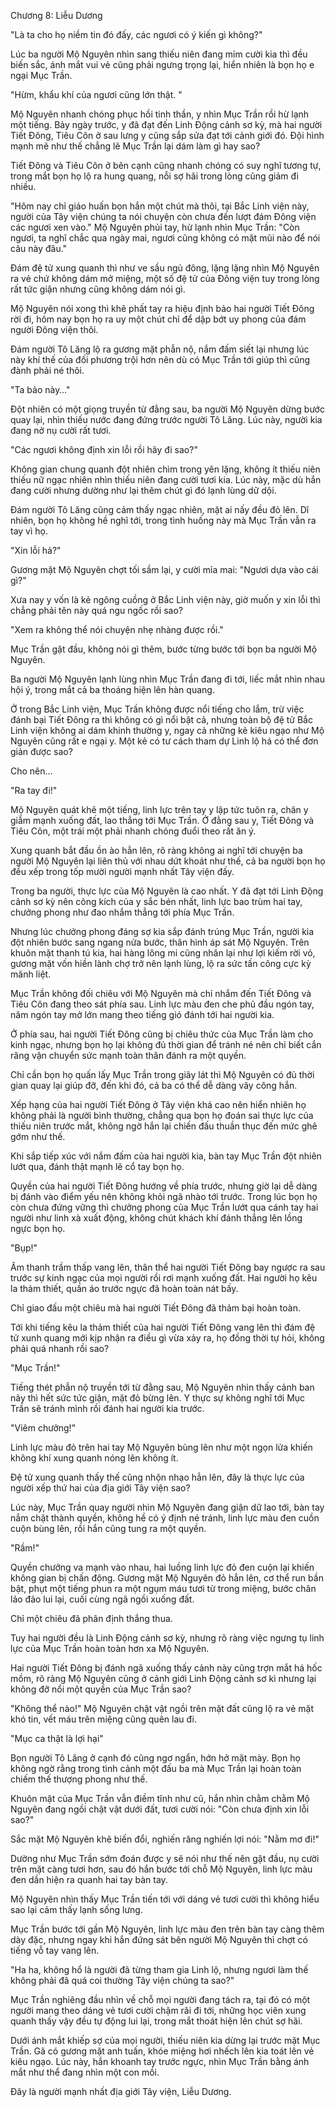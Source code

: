 




Chương 8: Liễu Dương


"Là ta cho họ niềm tin đó đấy, các ngươi có ý kiến gì không?"

Lúc ba người Mộ Nguyên nhìn sang thiếu niên đang mỉm cười kia thì đều biến sắc, ánh mắt vui vẻ cũng phải ngưng trọng lại, hiển nhiên là bọn họ e ngại Mục Trần.

"Hừm, khẩu khí của ngươi cũng lớn thật. "

Mộ Nguyên nhanh chóng phục hồi tinh thần, y nhìn Mục Trần rồi hừ lạnh một tiếng. Bảy ngày trước, y đã đạt đến Linh Động cảnh sơ kỳ, mà hai người Tiết Đông, Tiêu Côn ở sau lưng y cũng sắp sửa đạt tới cảnh giới đó. Đội hình mạnh mẽ như thế chẳng lẽ Mục Trần lại dám làm gì hay sao?

Tiết Đông và Tiêu Côn ở bên cạnh cũng nhanh chóng có suy nghĩ tương tự, trong mắt bọn họ lộ ra hung quang, nỗi sợ hãi trong lòng cũng giảm đi nhiều.

"Hôm nay chỉ giáo huấn bọn hắn một chút mà thôi, tại Bắc Linh viện này, người của Tây viện chúng ta nói chuyện còn chưa đến lượt đám Đông viện các ngươi xen vào." Mộ Nguyên phủi tay, hừ lạnh nhìn Mục Trần: "Còn ngươi, ta nghĩ chắc qua ngày mai, ngươi cũng không có mặt mũi nào để nói câu này đâu."

Đám đệ tử xung quanh thì như ve sầu ngủ đông, lặng lặng nhìn Mộ Nguyên ra vẻ chứ không dám mở miệng, một số đệ tử của Đông viện tuy trong lòng rất tức giận nhưng cũng không dám nói gì.

Mộ Nguyên nói xong thì khẽ phất tay ra hiệu định bảo hai người Tiết Đông rời đi, hôm nay bọn họ ra uy một chút chỉ để dập bớt uy phong của đám người Đông viện thôi.

Đám người Tô Lăng lộ ra gương mặt phẫn nộ, nắm đấm siết lại nhưng lúc này khí thế của đối phương trội hơn nên dù có Mục Trần tới giúp thì cũng đành phải né thôi.

"Ta bảo này…"

Đột nhiên có một giọng truyền từ đằng sau, ba người Mộ Nguyên dừng bước quay lại, nhìn thiếu nước đang đứng trước người Tô Lăng. Lúc này, người kia đang nở nụ cười rất tươi.

"Các ngươi không định xin lỗi rồi hãy đi sao?"

Không gian chung quanh đột nhiên chìm trong yên lặng, không ít thiếu niên thiếu nữ ngạc nhiên nhìn thiếu niên đang cười tươi kia. Lúc này, mặc dù hắn đang cười nhưng dường như lại thêm chút gì đó lạnh lùng dữ dội.

Đám người Tô Lăng cũng cảm thấy ngạc nhiên, mặt ai nấy đều đỏ lên. Dĩ nhiên, bọn họ không hề nghĩ tới, trong tình huống này mà Mục Trần vẫn ra tay vì họ.

"Xin lỗi hả?"

Gương mặt Mộ Nguyên chợt tối sầm lại, y cười mỉa mai: "Ngươi dựa vào cái gì?"

Xưa nay y vốn là kẻ ngông cuồng ở Bắc Linh viện này, giờ muốn y xin lỗi thì chẳng phải tên này quá ngu ngốc rồi sao?

"Xem ra không thể nói chuyện nhẹ nhàng được rồi."

Mục Trần gật đầu, không nói gì thêm, bước từng bước tới bọn ba người Mộ Nguyên.

Ba người Mộ Nguyên lạnh lùng nhìn Mục Trần đang đi tới, liếc mắt nhìn nhau hội ý, trong mắt cả ba thoáng hiện lên hàn quang.

Ở trong Bắc Linh viện, Mục Trần không được nổi tiếng cho lắm, trừ việc đánh bại Tiết Đông ra thì không có gì nổi bật cả, nhưng toàn bộ đệ tử Bắc Linh viện không ai dám khinh thường y, ngay cả những kẻ kiêu ngạo như Mộ Nguyên cũng rất e ngại y. Một kẻ có tư cách tham dự Linh lộ há có thể đơn giản được sao?

Cho nên…

"Ra tay đi!"

Mộ Nguyên quát khẽ một tiếng, linh lực trên tay y lập tức tuôn ra, chân y giẫm mạnh xuống đất, lao thẳng tới Mục Trần. Ở đằng sau y, Tiết Đông và Tiêu Côn, một trái một phải nhanh chóng đuổi theo rất ăn ý.

Xung quanh bắt đầu ồn ào hẳn lên, rõ ràng không ai nghĩ tới chuyện ba người Mộ Nguyên lại liên thủ với nhau dứt khoát như thế, cả ba người bọn họ đều xếp trong tốp mười người mạnh nhất Tây viện đấy.

Trong ba người, thực lực của Mộ Nguyên là cao nhất. Y đã đạt tới Linh Động cảnh sơ kỳ nên công kích của y sắc bén nhất, linh lực bao trùm hai tay, chưởng phong như đao nhắm thẳng tới phía Mục Trần.

Nhưng lúc chưởng phong đáng sợ kia sắp đánh trúng Mục Trần, người kia đột nhiên bước sang ngang nửa bước, thân hình áp sát Mộ Nguyên. Trên khuôn mặt thanh tú kia, hai hàng lông mi cũng nhăn lại như lợi kiếm rời vỏ, gương mặt vốn hiền lành chợ trở nên lạnh lùng, lộ ra sức tấn công cực kỳ mãnh liệt.

Mục Trần không đối chiêu với Mộ Nguyên mà chỉ nhắm đến Tiết Đông và Tiêu Côn đang theo sát phía sau. Linh lực màu đen che phủ đầu ngón tay, năm ngón tay mở lớn mang theo tiếng gió đánh tới hai người kia.

Ở phía sau, hai người Tiết Đông cũng bị chiêu thức của Mục Trần làm cho kinh ngạc, nhưng bọn họ lại không đủ thời gian để tránh né nên chỉ biết cắn răng vận chuyển sức mạnh toàn thân đánh ra một quyền.

Chỉ cần bọn họ quấn lấy Mục Trần trong giây lát thì Mộ Nguyên có đủ thời gian quay lại giúp đỡ, đến khi đó, cả ba có thể dễ dàng vây công hắn.

Xếp hạng của hai người Tiết Đông ở Tây viện khá cao nên hiển nhiên họ không phải là người bình thường, chẳng qua bọn họ đoán sai thực lực của thiếu niên trước mắt, không ngờ hắn lại chiến đấu thuần thục đến mức ghê gớm như thế.

Khi sắp tiếp xúc với nắm đấm của hai người kia, bàn tay Mục Trần đột nhiên lướt qua, đánh thật mạnh lẽ cổ tay bọn họ.

Quyền của hai người Tiết Đông hướng về phía trước, nhưng giờ lại dễ dàng bị đánh vào điểm yếu nên không khỏi ngã nhào tới trước. Trong lúc bọn họ còn chưa đứng vững thì chưởng phong của Mục Trần lướt qua cánh tay hai người như linh xà xuất động, không chút khách khí đánh thẳng lên lồng ngực bọn họ.

"Bụp!"

Âm thanh trầm thấp vang lên, thân thể hai người Tiết Đông bay ngược ra sau trước sự kinh ngạc của mọi người rồi rơi mạnh xuống đất. Hai người họ kêu la thảm thiết, quần áo trước ngực đã hoàn toàn nát bấy.

Chỉ giao đấu một chiêu mà hai người Tiết Đông đã thảm bại hoàn toàn.

Tới khi tiếng kêu la thảm thiết của hai người Tiết Đông vang lên thì đám đệ tử xunh quang mới kịp nhận ra điều gì vừa xảy ra, họ đồng thời tự hỏi, không phải quá nhanh rồi sao?

"Mục Trần!"

Tiếng thét phẫn nộ truyền tới từ đằng sau, Mộ Nguyên nhìn thấy cảnh ban nãy thì hết sức tức giận, mặt đỏ bừng lên. Y thực sự không nghĩ tới Mục Trần sẽ tránh mình rồi đánh hai người kia trước.

"Viêm chưởng!"

Linh lực màu đỏ trên hai tay Mộ Nguyên bùng lên như một ngọn lửa khiến không khí xung quanh nóng lên không ít.

Đệ tử xung quanh thấy thế cũng nhộn nhạo hẳn lên, đây là thực lực của người xếp thứ hai của địa giới Tây viện sao?

Lúc này, Mục Trần quay người nhìn Mộ Nguyên đang giận dữ lao tới, bàn tay nắm chặt thành quyền, không hề có ý định né tránh, linh lực màu đen cuồn cuộn bùng lên, rồi hắn cũng tung ra một quyền.

"Rầm!"

Quyền chưởng va mạnh vào nhau, hai luồng linh lực đỏ đen cuộn lại khiến không gian bị chấn động. Gương mặt Mộ Nguyên đỏ hẳn lên, cơ thể run bần bật, phụt một tiếng phun ra một ngụm máu tươi từ trong miệng, bước chân lảo đảo lui lại, cuối cùng ngã ngồi xuống đất.

Chỉ một chiêu đã phân định thắng thua.

Tuy hai người đều là Linh Động cảnh sơ kỳ, nhưng rõ ràng việc ngưng tụ linh lực của Mục Trần hoàn toàn hơn xa Mộ Nguyên.

Hai người Tiết Đông bị đánh ngã xuống thấy cảnh này cũng trợn mắt há hốc mồm, rõ ràng Mộ Nguyên cũng ở cảnh giới Linh Động cảnh sơ kì nhưng lại không đỡ nổi một quyền của Mục Trần sao?

"Không thể nào!" Mộ Nguyên chật vật ngồi trên mặt đất cũng lộ ra vẻ mặt khó tin, vết máu trên miệng cũng quên lau đi.

"Mục ca thật là lợi hại"

Bọn người Tô Lăng ở cạnh đó cũng ngơ ngẩn, hớn hở mặt mày. Bọn họ không ngờ rằng trong tình cảnh một đấu ba mà Mục Trần lại hoàn toàn chiếm thế thượng phong như thế.

Khuôn mặt của Mục Trần vẫn điềm tĩnh như cũ, hắn nhìn chằm chằm Mộ Nguyên đang ngồi chật vật dưới đất, tươi cười nói: "Còn chưa định xin lỗi sao?"

Sắc mặt Mộ Nguyên khẽ biến đổi, nghiến răng nghiến lợi nói: "Nằm mơ đi!"

Dường như Mục Trần sớm đoán được y sẽ nói như thế nên gật đầu, nụ cười trên mặt càng tươi hơn, sau đó hắn bước tới chỗ Mộ Nguyên, linh lực màu đen dần hiện ra quanh hai tay bàn tay.

Mộ Nguyên nhìn thấy Mục Trần tiến tới với dáng vẻ tươi cười thì không hiểu sao lại cảm thấy lạnh sống lưng.

Mục Trần bước tới gần Mộ Nguyên, linh lực màu đen trên bàn tay càng thêm dày đặc, nhưng ngay khi hắn đứng sát bên người Mộ Nguyên thì chợt có tiếng vỗ tay vang lên.

"Ha ha, không hổ là người đã từng tham gia Linh lộ, nhưng ngươi làm thế không phải đã quá coi thường Tây viện chúng ta sao?"

Mục Trần nghiêng đầu nhìn về chỗ mọi người đang tách ra, tại đó có một người mang theo dáng vẻ tươi cười chậm rãi đi tới, những học viên xung quanh thấy vậy đều tự động lui lại, trong mắt thoát hiện lên chút sợ hãi.

Dưới ánh mắt khiếp sợ của mọi người, thiếu niên kia dừng lại trước mặt Mục Trần. Gã có gương mặt anh tuấn, khóe miệng hơi nhếch lên kia toát lên vẻ kiêu ngạo. Lúc này, hắn khoanh tay trước ngực, nhìn Mục Trần bằng ánh mắt như thể đang nhìn một con mồi.

Đây là người mạnh nhất địa giới Tây viện, Liễu Dương.




